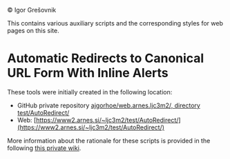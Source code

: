 © Igor Grešovnik

This contains various auxiliary scripts and the corresponding styles for web pages on this site.

# Automatic Redirects to Canonical URL Form With Inline Alerts

These tools were initially created in the following location:

* GitHub private repository [ajgorhoe/web.arnes.ljc3m2/, directory test/AutoRedirect/](https://github.com/ajgorhoe/web.arnes.ljc3m2/tree/main/test/AutoRedirect)
* Web: [https://www2.arnes.si/~ljc3m2/test/AutoRedirect/](https://www2.arnes.si/~ljc3m2/test/AutoRedirect/)

More information about the rationale for these scripts is provided in the following [this private wiki](https://github.com/ajgorhoe/wiki.IGLib/blob/main/web/Wiki_Web.md#submitting-web-sites-to-search-engines).

